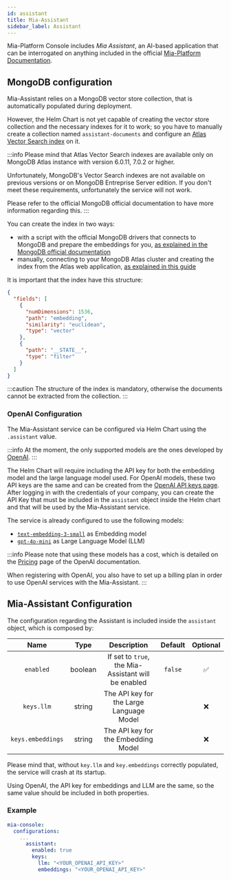 ```yaml
---
id: assistant
title: Mia-Assistant
sidebar_label: Assistant
---
```


<!--
WARNING: this file was automatically generated by Mia-Platform Doc Aggregator.
DO NOT MODIFY IT BY HAND.
Instead, modify the source file and run the aggregator to regenerate this file.
-->

Mia-Platform Console includes *Mia Assistant*, an AI-based application that can be interrogated on anything included in the official [Mia-Platform Documentation](https://docs.mia-platform.eu).

## MongoDB configuration

Mia-Assistant relies on a MongoDB vector store collection, that is automatically populated during deployment.

However, the Helm Chart is not yet capable of creating the vector store collection and the necessary indexes for it to work; so you have to manually create a collection named `assistant-documents` and configure an [Atlas Vector Search index](https://www.mongodb.com/docs/atlas/atlas-vector-search/tutorials/vector-search-quick-start/) on it.

:::info
Please mind that Atlas Vector Search indexes are available only on MongoDB Atlas instance with version 6.0.11, 7.0.2 or higher.

Unfortunately, MongoDB's Vector Search indexes are not available on previous versions or on MongoDB Entreprise Server edition. If you don't meet these requirements, unfortunately the service will not work.

Please refer to the official MongoDB official documentation to have more information regarding this.
:::

You can create the index in two ways:

- with a script with the official MongoDB drivers that connects to MongoDB and prepare the embeddings for you, [as explained in the MongoDB official documentation](https://www.mongodb.com/docs/atlas/atlas-vector-search/vector-search-type/#procedure)
- manually, connecting to your MongoDB Atlas cluster and creating the index from the Atlas web application, [as explained in this guide](https://mongodb-developer.github.io/search-lab/docs/vector-search/create-index)

It is important that the index have this structure:

```json
{
  "fields": [
    {
      "numDimensions": 1536,
      "path": "embedding",
      "similarity": "euclidean",
      "type": "vector"
    },
    {
      "path": "__STATE__",
      "type": "filter"
    }
  ]
}
```

:::caution
The structure of the index is mandatory, otherwise the documents cannot be extracted from the collection.
:::

### OpenAI Configuration

The Mia-Assistant service can be configured via Helm Chart using the `.assistant` value.

:::info
At the moment, the only supported models are the ones developed by [OpenAI](https://platform.openai.com/docs/models/overview).
:::

The Helm Chart will require including the API key for both the embedding model and the large language model used. For OpenAI models, these two API keys are the same and can be created from the [OpenAI API keys page](https://platform.openai.com/api-keys). After logging in with the credentials of your company, you can create the API Key that must be included in the `assistant` object inside the Helm chart and that will be used by the Mia-Assistant service.

The service is already configured to use the following models:

- [`text-embedding-3-small`](https://platform.openai.com/docs/guides/embeddings) as Embedding model
- [`gpt-4o-mini`](https://platform.openai.com/docs/models/gpt-4o-mini) as Large Language Model (LLM)

:::info
Please note that using these models has a cost, which is detailed on the [Pricing](https://openai.com/api/pricing/) page of the OpenAI documentation.

When registering with OpenAI, you also have to set up a billing plan in order to use OpenAI services with the Mia-Assistant.
:::

## Mia-Assistant Configuration

The configuration regarding the Assistant is included inside the `assistant` object, which is composed by:

| Name | Type | Description | Default | Optional |
|:----:|:----:|:-----------:|:-------:|:--------:|
| `enabled`         | boolean | If set to `true`, the Mia-Assistant will be enabled        | `false` | ✅ |
| `keys.llm`        | string  | The API key for the Large Language Model                   |         | ❌ |
| `keys.embeddings` | string  | The API key for the Embedding Model                        |         | ❌ |


Please mind that, without `key.llm` and `key.embeddings` correctly populated, the service will crash at its startup.

Using OpenAI, the API key for embeddings and LLM are the same, so the same value should be included in both properties.

### Example

```yaml
mia-console:
  configurations:
    ...
      assistant:
        enabled: true
        keys:
          llm: "<YOUR_OPENAI_API_KEY>"
          embeddings: "<YOUR_OPENAI_API_KEY>"
```

